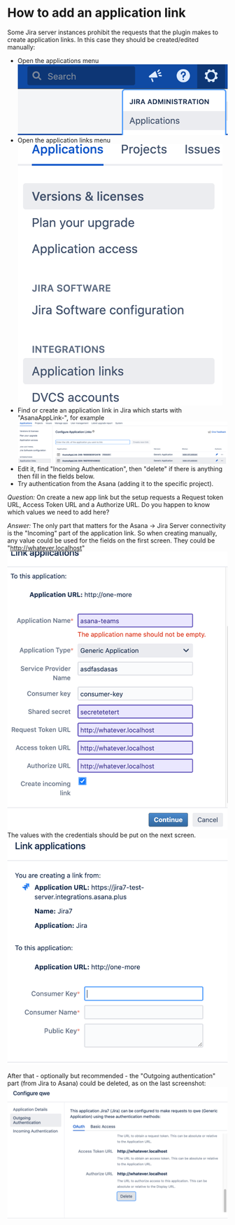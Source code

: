 # How to add an application link

Some Jira server instances prohibit the requests that the plugin makes to create application links. In this case they should be created/edited manually:

- Open the applications menu ![applications menu](./assets/appsmenu.png)
- Open the application links menu ![application links menu](./assets/applinks.png)
- Find or create an application link in Jira which starts with "AsanaAppLink-", for example ![for example](./assets/applink-existing-example.png)
- Edit it, find "Incoming Authentication", then "delete" if there is anything then fill in the fields below.
- Try authentication from the Asana (adding it to the specific project).

*Question:* On create a new app link but the setup requests a Request token URL, Access Token URL and a Authorize URL. Do you happen to know which values we need to add here?

*Answer:* The only part that matters for the Asana → Jira Server connectivity is the "Incoming" part of the application link.
So when creating manually, any value could be used for the fields on the first screen. They could be "http://whatever.localhost" ![for example.](./assets/applink-unimportant-fields.png)
The values with the credentials should be put on the next screen. ![the next screen.](./assets/applink-important-fields.png)

After that - optionally but recommended - the "Outgoing authentication" part (from Jira to Asana) could be deleted, as on the last screenshot: ![the last screenshot.](./assets/applink-delete-outgoing.png)
